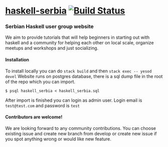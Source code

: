 # [haskell-serbia](http://haskell-serbia.com) [![Build Status](https://travis-ci.org/haskell-serbia/haskell-serbia.svg?branch=master)](https://travis-ci.org/haskell-serbia/haskell-serbia)


### Serbian Haskell user group website
We aim to provide  tutorials that will help beginners in starting out with haskell and a community for helping each other on local scale, organize meetups and workshops and just socializing.

#### Installation

To install locally you can do `stack build` and then `stack exec -- yesod devel`
Website runs on postgres database, there is a sql dump file in the root of the repo which you can import.
```
$ psql haskell_serbia < haskell_serbia.sql 
```
After import is finished you can login as admin user. Login email is `test@test.com` and password is `test`
#### Contributors are welcome!
We are looking forward to any community contributions. You can choose existing issue and create new branch from develop or create new issue if you spot anything wrong or would like new feature. 
